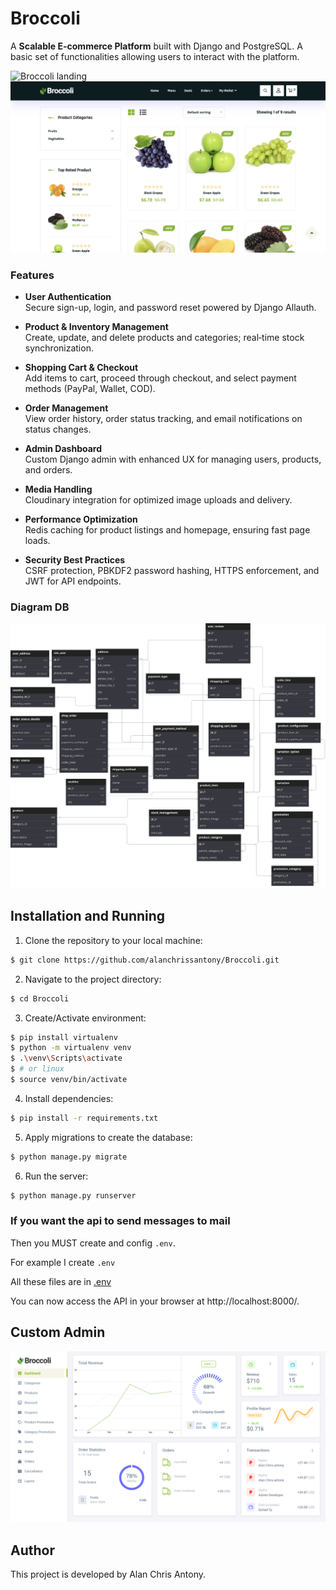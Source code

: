 # Broccoli

A **Scalable E-commerce Platform** built with Django and PostgreSQL.
A basic set of functionalities allowing users to interact with the platform.

![Broccoli landing](https://raw.githubusercontent.com/alanchrissantony/Broccoli/main/assets/landing.png)
![Broccoli products](https://raw.githubusercontent.com/alanchrissantony/Broccoli/main/assets/products.png)

### Features

- **User Authentication**  
  Secure sign-up, login, and password reset powered by Django Allauth.

- **Product & Inventory Management**  
  Create, update, and delete products and categories; real‑time stock synchronization.

- **Shopping Cart & Checkout**  
  Add items to cart, proceed through checkout, and select payment methods (PayPal, Wallet, COD).

- **Order Management**  
  View order history, order status tracking, and email notifications on status changes.

- **Admin Dashboard**  
  Custom Django admin with enhanced UX for managing users, products, and orders.

- **Media Handling**  
  Cloudinary integration for optimized image uploads and delivery.

- **Performance Optimization**  
  Redis caching for product listings and homepage, ensuring fast page loads.

- **Security Best Practices**  
  CSRF protection, PBKDF2 password hashing, HTTPS enforcement, and JWT for API endpoints.


### Diagram DB

![Broccoli diagram DB](https://raw.githubusercontent.com/alanchrissantony/Broccoli/main/assets/db.svg)


## Installation and Running

1. Clone the repository to your local machine:

```bash
$ git clone https://github.com/alanchrissantony/Broccoli.git
```

2. Navigate to the project directory:

```bash
$ cd Broccoli
```

3. Create/Activate environment:

```bash
$ pip install virtualenv
$ python -m virtualenv venv
$ .\venv\Scripts\activate
$ # or linux
$ source venv/bin/activate
```

4. Install dependencies:

```bash
$ pip install -r requirements.txt
```

5. Apply migrations to create the database:

```bash
$ python manage.py migrate
```

6. Run the server:

```bash
$ python manage.py runserver
```

### If you want the api to send messages to mail

Then you MUST create and config `.env`.

For example I create `.env`

All these files are in [.env](.env)

You can now access the API in your browser at http://localhost:8000/.


## Custom Admin

![Spotify admin](https://raw.githubusercontent.com/alanchrissantony/Broccoli/main/assets/admin.png)

## Author

This project is developed by Alan Chris Antony.